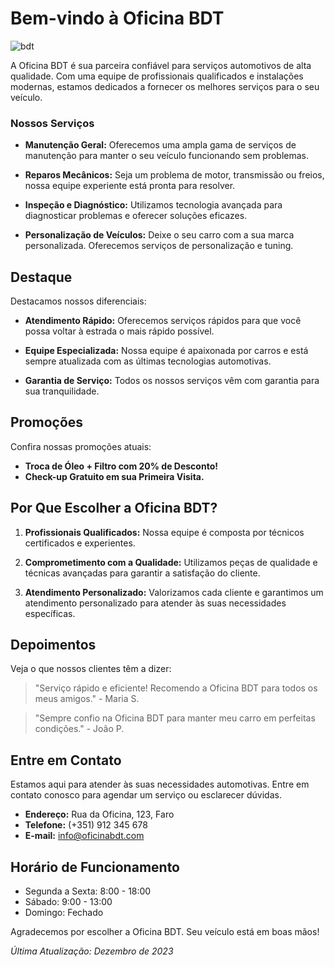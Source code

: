 # Bem-vindo à Oficina BDT 

![bdt](https://www.bdt.de/fileadmin/theming/logo/BDT_Logo_RGB.svg)

A Oficina BDT é sua parceira confiável para serviços automotivos de alta qualidade. Com uma equipe de profissionais qualificados e instalações modernas, estamos dedicados a fornecer os melhores serviços para o seu veículo.

### Nossos Serviços

- **Manutenção Geral:** Oferecemos uma ampla gama de serviços de manutenção para manter o seu veículo funcionando sem problemas.

- **Reparos Mecânicos:** Seja um problema de motor, transmissão ou freios, nossa equipe experiente está pronta para resolver.

- **Inspeção e Diagnóstico:** Utilizamos tecnologia avançada para diagnosticar problemas e oferecer soluções eficazes.

- **Personalização de Veículos:** Deixe o seu carro com a sua marca personalizada. Oferecemos serviços de personalização e tuning.

## Destaque

Destacamos nossos diferenciais:

- **Atendimento Rápido:** Oferecemos serviços rápidos para que você possa voltar à estrada o mais rápido possível.

- **Equipe Especializada:** Nossa equipe é apaixonada por carros e está sempre atualizada com as últimas tecnologias automotivas.

- **Garantia de Serviço:** Todos os nossos serviços vêm com garantia para sua tranquilidade.

## Promoções

Confira nossas promoções atuais:

- **Troca de Óleo + Filtro com 20% de Desconto!**
- **Check-up Gratuito em sua Primeira Visita.**

## Por Que Escolher a Oficina BDT?

1. **Profissionais Qualificados:** Nossa equipe é composta por técnicos certificados e experientes.

2. **Comprometimento com a Qualidade:** Utilizamos peças de qualidade e técnicas avançadas para garantir a satisfação do cliente.

3. **Atendimento Personalizado:** Valorizamos cada cliente e garantimos um atendimento personalizado para atender às suas necessidades específicas.

## Depoimentos

Veja o que nossos clientes têm a dizer:

> "Serviço rápido e eficiente! Recomendo a Oficina BDT para todos os meus amigos." - Maria S.

> "Sempre confio na Oficina BDT para manter meu carro em perfeitas condições." - João P.

## Entre em Contato

Estamos aqui para atender às suas necessidades automotivas. Entre em contato conosco para agendar um serviço ou esclarecer dúvidas.

- **Endereço:** Rua da Oficina, 123, Faro
- **Telefone:** (+351) 912 345 678
- **E-mail:** info@oficinabdt.com

## Horário de Funcionamento

- Segunda a Sexta: 8:00 - 18:00
- Sábado: 9:00 - 13:00
- Domingo: Fechado

Agradecemos por escolher a Oficina BDT. Seu veículo está em boas mãos!

*Última Atualização: Dezembro de 2023*

